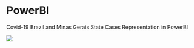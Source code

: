 # PowerBI
Covid-19 Brazil and Minas Gerais State Cases Representation in PowerBI

![](covid-19.gif)
